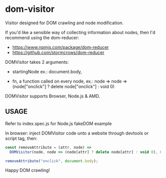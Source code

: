 # dom-visitor

Visitor designed for DOM crawling and node modification.

If you'd like a sensible way of collecting information about nodes,
then I'd recommend using the dom-reducer:

- https://www.npmjs.com/package/dom-reducer
- https://github.com/stormcrows/dom-reducer


DOMVisitor takes 2 arguments:

  - startingNode
      ex.: document.body,

  - fn, a function called on every node,
      ex.: node => node => (node["onclick"] ? delete node["onclick"] : void 0)


DOMVisitor supports Browser, Node.js & AMD.

## USAGE

Refer to index.spec.js for Node.js fakeDOM example

In browser: inject DOMVisitor code unto a website through devtools or script tag,
then:

```javascript
const removeAttribute = (attr, node) =>
  DOMVisitor(node, node => (node[attr] ? delete node[attr] : void 0), 0);

removeAttribute("onclick", document.body);
```

Happy DOM crawling!
